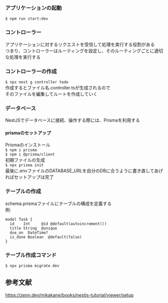 ### アプリケーションの起動  
``` $ npm run start:dev ```  

### コントローラー  
アプリケーションに対するリクエストを受信して処理を実行する役割がある  
つまり、コントローラーはルーティングを設定し、そのルーティングごとに適切な処理を実行する  

### コントローラーの作成  
``` $ npx nest g controller todo ```  
作成するとファイル名.controller.tsが生成されるので  
そのファイルを編集してルートを作成していく  

### データベース  
NestJSでデータベースに接続、操作する際には、Prismaを利用する  
  
#### prismaのセットアップ  
Prismaのインストール  
``` $ npm i prisma ```  
``` $ npm i @prisma/client ```  
初期ファイルの生成  
``` $ npx prisma init ```  
最後に.envファイルのDATABASE_URLを自分のDBに合うように書き直してあげればセットアップは完了  
  
  
### テーブルの作成  
schema.prismaファイルにテーブルの構成を定義する  
例:  
```
model Task {
  id    Int     @id @default(autoincrement())
  title String  @unique
  due_on  DateTime? 
  is_done Boolean  @default(false)
}
```  
  
### テーブル作成コマンド  
``` $ npx prisma migrate dev ```  



## 参考文献  
https://zenn.dev/mikakane/books/nestjs-tutorial/viewer/setup  
